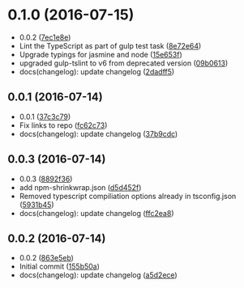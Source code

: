 <a name="0.1.0"></a>
# 0.1.0 (2016-07-15)

* 0.0.2 ([7ec1e8e](https://github.com/daptiv/node-daptiv-stats-logger/commit/7ec1e8e))
* Lint the TypeScript as part of gulp test task ([8e72e64](https://github.com/daptiv/node-daptiv-stats-logger/commit/8e72e64))
* Upgrade typings for jasmine and node ([15e653f](https://github.com/daptiv/node-daptiv-stats-logger/commit/15e653f))
* upgraded gulp-tslint to v6 from deprecated version ([09b0613](https://github.com/daptiv/node-daptiv-stats-logger/commit/09b0613))
* docs(changelog): update changelog ([2dadff5](https://github.com/daptiv/node-daptiv-stats-logger/commit/2dadff5))



<a name="0.0.1"></a>
## 0.0.1 (2016-07-14)

* 0.0.1 ([37c3c79](https://github.com/daptiv/node-daptiv-stats-logger/commit/37c3c79))
* Fix links to repo ([fc62c73](https://github.com/daptiv/node-daptiv-stats-logger/commit/fc62c73))
* docs(changelog): update changelog ([37b9cdc](https://github.com/daptiv/node-daptiv-stats-logger/commit/37b9cdc))



<a name="0.0.3"></a>
## 0.0.3 (2016-07-14)

* 0.0.3 ([8892f36](https://github.com/daptiv/node-daptiv-stats-logger/commit/8892f36))
* add npm-shrinkwrap.json ([d5d452f](https://github.com/daptiv/node-daptiv-stats-logger/commit/d5d452f))
* Removed typescript compiliation options already in tsconfig.json ([5931b45](https://github.com/daptiv/node-daptiv-stats-logger/commit/5931b45))
* docs(changelog): update changelog ([ffc2ea8](https://github.com/daptiv/node-daptiv-stats-logger/commit/ffc2ea8))



<a name="0.0.2"></a>
## 0.0.2 (2016-07-14)

* 0.0.2 ([863e5eb](https://github.com/daptiv/node-daptiv-stats-logger/commit/863e5eb))
* Initial commit ([155b50a](https://github.com/daptiv/node-daptiv-stats-logger/commit/155b50a))
* docs(changelog): update changelog ([a5d2ece](https://github.com/daptiv/node-daptiv-stats-logger/commit/a5d2ece))



